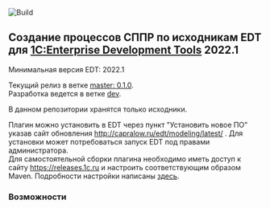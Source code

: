 ﻿![Build](https://github.com/DoublesunRUS/ru.capralow.dt.modeling/workflows/CI/badge.svg)


## Создание процессов СППР по исходникам EDT для [1C:Enterprise Development Tools](http://v8.1c.ru/overview/IDE/) 2022.1

Минимальная версия EDT: 2022.1

Текущий релиз в ветке [master: 0.1.0](https://github.com/DoublesunRUS/ru.capralow.dt.modeling/tree/master).<br>
Разработка ведется в ветке [dev](https://github.com/DoublesunRUS/ru.capralow.dt.modeling/tree/dev).<br>

В данном репозитории хранятся только исходники.<br>

Плагин можно установить в EDT через пункт "Установить новое ПО" указав сайт обновления http://capralow.ru/edt/modeling/latest/ . Для установки может потребоваться запуск EDT под правами администратора.<br>
Для самостоятельной сборки плагина необходимо иметь доступ к сайту https://releases.1c.ru и настроить соответствующим образом Maven. Подробности настройки написаны [здесь](https://github.com/1C-Company/dt-example-plugins/blob/master/simple-plugin/README.md).

### Возможности
